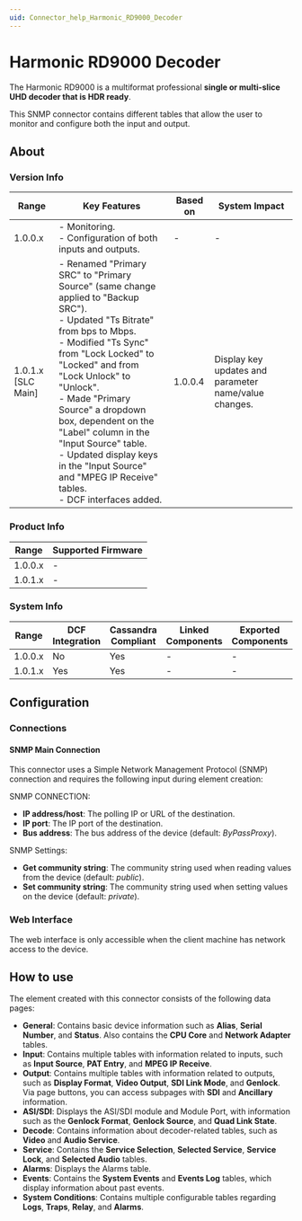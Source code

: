 ```yaml
---
uid: Connector_help_Harmonic_RD9000_Decoder
---
```


# Harmonic RD9000 Decoder

The Harmonic RD9000 is a multiformat professional **single or multi-slice UHD decoder that is HDR ready**.

This SNMP connector contains different tables that allow the user to monitor and configure both the input and output.

## About

### Version Info

| Range              | Key Features                                                                                                                 | Based on | System Impact                                          |
|--------------------|------------------------------------------------------------------------------------------------------------------------------|----------|--------------------------------------------------------|
| 1.0.0.x            | - Monitoring. <br>- Configuration of both inputs and outputs.                                                                | -        | -                                                      |
| 1.0.1.x [SLC Main] | - Renamed "Primary SRC" to "Primary Source" (same change applied to "Backup SRC"). <br>- Updated "Ts Bitrate" from bps to Mbps. <br>- Modified "Ts Sync" from "Lock Locked" to "Locked" and from "Lock Unlock" to "Unlock". <br>- Made "Primary Source" a dropdown box, dependent on the "Label" column in the "Input Source" table. <br>- Updated display keys in the "Input Source" and "MPEG IP Receive" tables. <br>- DCF interfaces added.               | 1.0.0.4  | Display key updates and parameter name/value changes. |

### Product Info

| Range     | Supported Firmware     |
|-----------|------------------------|
| 1.0.0.x   | -                      |
| 1.0.1.x   | -                      |

### System Info

| Range     | DCF Integration     | Cassandra Compliant     | Linked Components     | Exported Components     |
|-----------|---------------------|-------------------------|-----------------------|-------------------------|
| 1.0.0.x   | No                  | Yes                     | -                     | -                       |
| 1.0.1.x   | Yes                 | Yes                     | -                     | -                       |

## Configuration

### Connections

#### SNMP Main Connection

This connector uses a Simple Network Management Protocol (SNMP) connection and requires the following input during element creation:

SNMP CONNECTION:

- **IP address/host**: The polling IP or URL of the destination.
- **IP port**: The IP port of the destination.
- **Bus address**: The bus address of the device (default: *ByPassProxy*).

SNMP Settings:

- **Get community string**: The community string used when reading values from the device (default: *public*).
- **Set community string**: The community string used when setting values on the device (default: *private*).

### Web Interface

The web interface is only accessible when the client machine has network access to the device.

## How to use

The element created with this connector consists of the following data pages:

- **General**: Contains basic device information such as **Alias**, **Serial Number**, and **Status**. Also contains the **CPU Core** and **Network Adapter** tables.
- **Input**: Contains multiple tables with information related to inputs, such as **Input Source**, **PAT Entry**, and **MPEG IP Receive**.
- **Output**: Contains multiple tables with information related to outputs, such as **Display Format**, **Video Output**, **SDI Link Mode**, and **Genlock**. Via page buttons, you can access subpages with **SDI** and **Ancillary** information.
- **ASI/SDI**: Displays the ASI/SDI module and Module Port, with information such as the **Genlock Format**, **Genlock Source**, and **Quad Link State**.
- **Decode**: Contains information about decoder-related tables, such as **Video** and **Audio Service**.
- **Service**: Contains the **Service Selection**, **Selected Service**, **Service Lock**, and **Selected Audio** tables.
- **Alarms**: Displays the Alarms table.
- **Events**: Contains the **System Events** and **Events Log** tables, which display information about past events.
- **System Conditions**: Contains multiple configurable tables regarding **Logs**, **Traps**, **Relay**, and **Alarms**.
